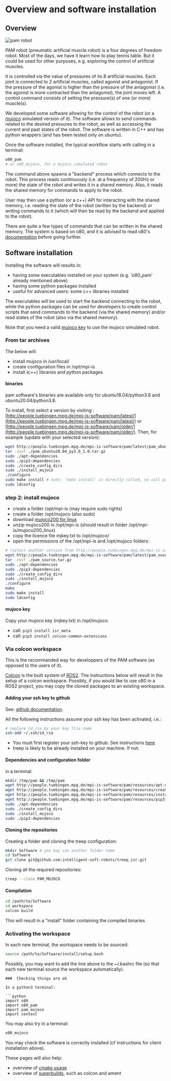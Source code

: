 # Overview and software installation

## Overview

![pam robot](https://ei.is.tuebingen.mpg.de/uploads/publication/image/18667/2PAMcompressed.jpg)

PAM robot (pneumatic artificial muscle robot) is a four degrees of freedom robot. Most of the days, we have it learn how to play tennis table. But it could be used for other purposes, e.g. exploring the control of artificial muscles.

It is controlled via the value of pressures of its 8 artificial muscles. Each joint is connected to 2 artificial muscles, called agonist and antagonist. If the pressure of the agonist is higher than the pressure of the antagonist (i.e. the agonist is more contracted than the antagonist), the joint moves left. A control command consists of setting the pressure(s) of one (or more) muscle(s).

We developed some software allowing for the control of the robot (or a [mujoco](http://www.mujoco.org/) simulated version of it). The software allows to send commands related to the desired pressures to the robot, as well as accessing the current and past states of the robot. The software is written in C++ and has python wrappers (and has been tested only on ubuntu).

Once the software installed, the typical workflow starts with calling in a terminal:

```bash
o80_pam
# or o80_mujoco, for a mujoco simulated robot
```

The command above spawns a "backend" process which connects to the robot. This process reads continuously (i.e. at a frequency of 200Hz or more) the state of the robot and writes it in a shared memory. Also, it reads the shared memory for commands to apply to the robot. 

User may then use a python (or a c++) API for interacting with the shared memory, i.e. reading the state of the robot (written by the backend) or writing commands to it (which will then be read by the backend and applied to the robot).

There are quite a few types of commands that can be written in the shared memory. The system is based on o80, and it is advised to read o80's [documentation](http://people.tuebingen.mpg.de/mpi-is-software/o80/docs/o80/index.html) before going further.

## Software installation 

Installing the software will results in:

 - having some executables installed on your system (e.g. 'o80_pam' already mentioned above)
 - having some python packages installed
 - useful for advanced users: some c++ libraries installed

The executables will be used to start the backend connecting to the robot, while the python packages can be used for developers to create control scripts that send commands to the backend (via the shared memory) and/or read states of the robot (also via the shared memory).

Note that you need a valid [mujoco key](https://www.roboti.us/license.html) to use the mujoco simulated robot.  

### From tar archives

The below will:
- install mujoco in /usr/local/
- create configuration files in /opt/mpi-is
- install (c++) libraries and python packages

#### binaries

pam software's binaries are available only for ubuntu18.04/python3.6 and ubuntu20.04/python3.8.

To install, first select a version by visiting : [http://people.tuebingen.mpg.de/mpi-is-software/pam/latest/](http://people.tuebingen.mpg.de/mpi-is-software/pam/latest/) or [http://people.tuebingen.mpg.de/mpi-is-software/pam/older/](http://people.tuebingen.mpg.de/mpi-is-software/pam/older/). Then, for example (update with your selected version):

```bash
wget http://people.tuebingen.mpg.de/mpi-is-software/pam/latest/pam_ubuntu20.04_py3.8_1.0.tar.gz
tar -zxvf ./pam_ubuntu20.04_py3.8_1.0.tar.gz
sudo ./apt-dependencies
sudo ./pip3-dependencies
sudo ./create_config_dirs
sudo ./install_mujoco
./configure
sudo make install # note: 'make install' is directly called, no call previous call to 'make'
sudo ldconfig
```

### step 2: install mujoco

 - create a folder /opt/mpi-is (may require sudo rights)
 - create a folder /opt/mujoco (also sudo)
 - download [mujoco200 for linux](https://www.roboti.us/index.html) 
 - unzip mujoco200 in /opt/mpi-is (should result in folder /opt/mpi-is/mujoco200_linux)
 - copy the licence file mjkey.txt to /opt/mujoco/
 - open the permissions of the /opt/mpi-is and /opt/mujoco folders:

```bash
# (select another version from http://people.tuebingen.mpg.de/mpi-is-software/pam/older/ if you do not want the latest)
wget http://people.tuebingen.mpg.de/mpi-is-software/pam/latest/pam_source.tar.gz
tar -zxvf ./pam_source.tar.gz
sudo ./apt-dependencies
sudo ./pip3-dependencies
sudo ./create_config_dirs
sudo ./install_mujoco
./configure
make
sudo make install
sudo ldconfig
```

#### mujoco key

Copy your mujoco key (mjkey.txt) in /opt/mujoco.

 - call: ```pip3 install isr_meta```
 - call: ```pip3 install colcon-common-extensions```

### Via colcon workspace

This is the recommanded way for developpers of the PAM software (as opposed to the users of it).

[Colcon](https://colcon.readthedocs.io/en/released/) is the built system of [ROS2](https://docs.ros.org/en/foxy/index.html).
The instructions below will result in the setup of a colcon workspace. Possibly, if you would like to use o80 in a ROS2 project, you may copy the cloned packages to an existing workspace.

#### Adding your ssh key to github

See: [github documentation](https://help.github.com/en/github/authenticating-to-github/connecting-to-github-with-ssh).

All the following instructions assume your ssh key has been activated, i.e.:

```bash
# replace id_rsa by your key file name
ssh-add ~/.ssh/id_rsa
```

 - You must first register your ssh-key to github. See instructions [here](https://docs.github.com/en/github/authenticating-to-github/generating-a-new-ssh-key-and-adding-it-to-the-ssh-agent)
 - treep is likely to be already installed on your machine. If not:

#### Dependencies and configuration folder

in a terminal:

```bash
mkdir /tmp/pam && /tmp/pam
wget http://people.tuebingen.mpg.de/mpi-is-software/pam/resources/apt-dependencies
wget http://people.tuebingen.mpg.de/mpi-is-software/pam/resources/create_config_dirs
wget http://people.tuebingen.mpg.de/mpi-is-software/pam/resources/install_mujoco
wget http://people.tuebingen.mpg.de/mpi-is-software/pam/resources/pip3-dependencies
sudo ./apt-dependencies
sudo ./create_config_dirs
sudo ./install_mujoco
sudo ./pip3-dependencies
```

#### Cloning the repositories

Creating a folder and cloning the treep configuration:

```bash
mkdir Software # you may use another folder name
cd Software
git clone git@github.com:intelligent-soft-robots/treep_isr.git
```

Cloning all the required repositories:

```bash
treep --clone PAM_MUJOCO
```

#### Compilation

```bash
cd /path/to/Software
cd workspace
colcon build
```

This will result in a "install" folder containing the compiled binaries

### Activating the workspace

In each new terminal, the workspace needs to be sourced:

```bash
source /path/to/Software/install/setup.bash
```

Possibly, you may want to add the line above to the ~/.bashrc file (so that each new terminal source the workspace automatically).

```  
###  Checking things are ok

In a python3 terminal:

```python
import o80
import o80_pam
import pam_mujoco
import context
```
You may also try in a terminal:

```bash
o80_mujoco
```
You may check the software is correctly installed (cf instructions for client installation above).

These pages will also help:

 - overview of [cmake usage](https://github.com/machines-in-motion/machines-in-motion.github.io/wiki/use_cmake)
 - overview of [superbuilds](https://github.com/machines-in-motion/machines-in-motion.github.io/wiki/super_build_and_cmake), such as colcon and ament


